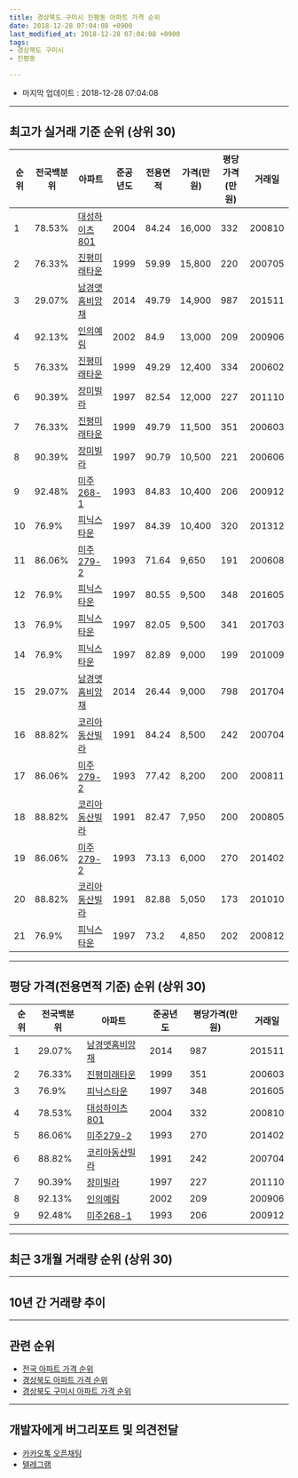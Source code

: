 ```yaml
---
title: 경상북도 구미시 진평동 아파트 가격 순위
date: 2018-12-28 07:04:08 +0900
last_modified_at: 2018-12-28 07:04:08 +0900
tags:
- 경상북도 구미시
- 진평동

---
```


* 마지막 업데이트 : 2018-12-28 07:04:08

---

## 최고가 실거래 기준 순위 (상위 30)


|순위|전국백분위|아파트|준공년도|전용면적|가격(만원)|평당가격(만원)|거래일|
|---|---|---|---|---|---|---|---|
|1|78.53%|[대성하이츠801](https://search.naver.com/search.naver?query=%EA%B2%BD%EC%83%81%EB%B6%81%EB%8F%84+%EA%B5%AC%EB%AF%B8%EC%8B%9C+%EC%A7%84%ED%8F%89%EB%8F%99+%EB%8C%80%EC%84%B1%ED%95%98%EC%9D%B4%EC%B8%A0801)|2004|84.24|16,000|332|200810|
|2|76.33%|[진평미래타운](https://search.naver.com/search.naver?query=%EA%B2%BD%EC%83%81%EB%B6%81%EB%8F%84+%EA%B5%AC%EB%AF%B8%EC%8B%9C+%EC%A7%84%ED%8F%89%EB%8F%99+%EC%A7%84%ED%8F%89%EB%AF%B8%EB%9E%98%ED%83%80%EC%9A%B4)|1999|59.99|15,800|220|200705|
|3|29.07%|[남경앳홈비앙채](https://search.naver.com/search.naver?query=%EA%B2%BD%EC%83%81%EB%B6%81%EB%8F%84+%EA%B5%AC%EB%AF%B8%EC%8B%9C+%EC%A7%84%ED%8F%89%EB%8F%99+%EB%82%A8%EA%B2%BD%EC%95%B3%ED%99%88%EB%B9%84%EC%95%99%EC%B1%84)|2014|49.79|14,900|987|201511|
|4|92.13%|[인의예림](https://search.naver.com/search.naver?query=%EA%B2%BD%EC%83%81%EB%B6%81%EB%8F%84+%EA%B5%AC%EB%AF%B8%EC%8B%9C+%EC%A7%84%ED%8F%89%EB%8F%99+%EC%9D%B8%EC%9D%98%EC%98%88%EB%A6%BC)|2002|84.9|13,000|209|200906|
|5|76.33%|[진평미래타운](https://search.naver.com/search.naver?query=%EA%B2%BD%EC%83%81%EB%B6%81%EB%8F%84+%EA%B5%AC%EB%AF%B8%EC%8B%9C+%EC%A7%84%ED%8F%89%EB%8F%99+%EC%A7%84%ED%8F%89%EB%AF%B8%EB%9E%98%ED%83%80%EC%9A%B4)|1999|49.29|12,400|334|200602|
|6|90.39%|[장미빌라](https://search.naver.com/search.naver?query=%EA%B2%BD%EC%83%81%EB%B6%81%EB%8F%84+%EA%B5%AC%EB%AF%B8%EC%8B%9C+%EC%A7%84%ED%8F%89%EB%8F%99+%EC%9E%A5%EB%AF%B8%EB%B9%8C%EB%9D%BC)|1997|82.54|12,000|227|201110|
|7|76.33%|[진평미래타운](https://search.naver.com/search.naver?query=%EA%B2%BD%EC%83%81%EB%B6%81%EB%8F%84+%EA%B5%AC%EB%AF%B8%EC%8B%9C+%EC%A7%84%ED%8F%89%EB%8F%99+%EC%A7%84%ED%8F%89%EB%AF%B8%EB%9E%98%ED%83%80%EC%9A%B4)|1999|49.79|11,500|351|200603|
|8|90.39%|[장미빌라](https://search.naver.com/search.naver?query=%EA%B2%BD%EC%83%81%EB%B6%81%EB%8F%84+%EA%B5%AC%EB%AF%B8%EC%8B%9C+%EC%A7%84%ED%8F%89%EB%8F%99+%EC%9E%A5%EB%AF%B8%EB%B9%8C%EB%9D%BC)|1997|90.79|10,500|221|200606|
|9|92.48%|[미주268-1](https://search.naver.com/search.naver?query=%EA%B2%BD%EC%83%81%EB%B6%81%EB%8F%84+%EA%B5%AC%EB%AF%B8%EC%8B%9C+%EC%A7%84%ED%8F%89%EB%8F%99+%EB%AF%B8%EC%A3%BC268-1)|1993|84.83|10,400|206|200912|
|10|76.9%|[피닉스타운](https://search.naver.com/search.naver?query=%EA%B2%BD%EC%83%81%EB%B6%81%EB%8F%84+%EA%B5%AC%EB%AF%B8%EC%8B%9C+%EC%A7%84%ED%8F%89%EB%8F%99+%ED%94%BC%EB%8B%89%EC%8A%A4%ED%83%80%EC%9A%B4)|1997|84.39|10,400|320|201312|
|11|86.06%|[미주279-2](https://search.naver.com/search.naver?query=%EA%B2%BD%EC%83%81%EB%B6%81%EB%8F%84+%EA%B5%AC%EB%AF%B8%EC%8B%9C+%EC%A7%84%ED%8F%89%EB%8F%99+%EB%AF%B8%EC%A3%BC279-2)|1993|71.64|9,650|191|200608|
|12|76.9%|[피닉스타운](https://search.naver.com/search.naver?query=%EA%B2%BD%EC%83%81%EB%B6%81%EB%8F%84+%EA%B5%AC%EB%AF%B8%EC%8B%9C+%EC%A7%84%ED%8F%89%EB%8F%99+%ED%94%BC%EB%8B%89%EC%8A%A4%ED%83%80%EC%9A%B4)|1997|80.55|9,500|348|201605|
|13|76.9%|[피닉스타운](https://search.naver.com/search.naver?query=%EA%B2%BD%EC%83%81%EB%B6%81%EB%8F%84+%EA%B5%AC%EB%AF%B8%EC%8B%9C+%EC%A7%84%ED%8F%89%EB%8F%99+%ED%94%BC%EB%8B%89%EC%8A%A4%ED%83%80%EC%9A%B4)|1997|82.05|9,500|341|201703|
|14|76.9%|[피닉스타운](https://search.naver.com/search.naver?query=%EA%B2%BD%EC%83%81%EB%B6%81%EB%8F%84+%EA%B5%AC%EB%AF%B8%EC%8B%9C+%EC%A7%84%ED%8F%89%EB%8F%99+%ED%94%BC%EB%8B%89%EC%8A%A4%ED%83%80%EC%9A%B4)|1997|82.89|9,000|199|201009|
|15|29.07%|[남경앳홈비앙채](https://search.naver.com/search.naver?query=%EA%B2%BD%EC%83%81%EB%B6%81%EB%8F%84+%EA%B5%AC%EB%AF%B8%EC%8B%9C+%EC%A7%84%ED%8F%89%EB%8F%99+%EB%82%A8%EA%B2%BD%EC%95%B3%ED%99%88%EB%B9%84%EC%95%99%EC%B1%84)|2014|26.44|9,000|798|201704|
|16|88.82%|[코리아동산빌라](https://search.naver.com/search.naver?query=%EA%B2%BD%EC%83%81%EB%B6%81%EB%8F%84+%EA%B5%AC%EB%AF%B8%EC%8B%9C+%EC%A7%84%ED%8F%89%EB%8F%99+%EC%BD%94%EB%A6%AC%EC%95%84%EB%8F%99%EC%82%B0%EB%B9%8C%EB%9D%BC)|1991|84.24|8,500|242|200704|
|17|86.06%|[미주279-2](https://search.naver.com/search.naver?query=%EA%B2%BD%EC%83%81%EB%B6%81%EB%8F%84+%EA%B5%AC%EB%AF%B8%EC%8B%9C+%EC%A7%84%ED%8F%89%EB%8F%99+%EB%AF%B8%EC%A3%BC279-2)|1993|77.42|8,200|200|200811|
|18|88.82%|[코리아동산빌라](https://search.naver.com/search.naver?query=%EA%B2%BD%EC%83%81%EB%B6%81%EB%8F%84+%EA%B5%AC%EB%AF%B8%EC%8B%9C+%EC%A7%84%ED%8F%89%EB%8F%99+%EC%BD%94%EB%A6%AC%EC%95%84%EB%8F%99%EC%82%B0%EB%B9%8C%EB%9D%BC)|1991|82.47|7,950|200|200805|
|19|86.06%|[미주279-2](https://search.naver.com/search.naver?query=%EA%B2%BD%EC%83%81%EB%B6%81%EB%8F%84+%EA%B5%AC%EB%AF%B8%EC%8B%9C+%EC%A7%84%ED%8F%89%EB%8F%99+%EB%AF%B8%EC%A3%BC279-2)|1993|73.13|6,000|270|201402|
|20|88.82%|[코리아동산빌라](https://search.naver.com/search.naver?query=%EA%B2%BD%EC%83%81%EB%B6%81%EB%8F%84+%EA%B5%AC%EB%AF%B8%EC%8B%9C+%EC%A7%84%ED%8F%89%EB%8F%99+%EC%BD%94%EB%A6%AC%EC%95%84%EB%8F%99%EC%82%B0%EB%B9%8C%EB%9D%BC)|1991|82.88|5,050|173|201010|
|21|76.9%|[피닉스타운](https://search.naver.com/search.naver?query=%EA%B2%BD%EC%83%81%EB%B6%81%EB%8F%84+%EA%B5%AC%EB%AF%B8%EC%8B%9C+%EC%A7%84%ED%8F%89%EB%8F%99+%ED%94%BC%EB%8B%89%EC%8A%A4%ED%83%80%EC%9A%B4)|1997|73.2|4,850|202|200812|


---

## 평당 가격(전용면적 기준) 순위 (상위 30)


|순위|전국백분위|아파트|준공년도|평당가격(만원)|거래일|
|---|---|---|---|---|---|
|1|29.07%|[남경앳홈비앙채](https://search.naver.com/search.naver?query=%EA%B2%BD%EC%83%81%EB%B6%81%EB%8F%84+%EA%B5%AC%EB%AF%B8%EC%8B%9C+%EC%A7%84%ED%8F%89%EB%8F%99+%EB%82%A8%EA%B2%BD%EC%95%B3%ED%99%88%EB%B9%84%EC%95%99%EC%B1%84)|2014|987|201511|
|2|76.33%|[진평미래타운](https://search.naver.com/search.naver?query=%EA%B2%BD%EC%83%81%EB%B6%81%EB%8F%84+%EA%B5%AC%EB%AF%B8%EC%8B%9C+%EC%A7%84%ED%8F%89%EB%8F%99+%EC%A7%84%ED%8F%89%EB%AF%B8%EB%9E%98%ED%83%80%EC%9A%B4)|1999|351|200603|
|3|76.9%|[피닉스타운](https://search.naver.com/search.naver?query=%EA%B2%BD%EC%83%81%EB%B6%81%EB%8F%84+%EA%B5%AC%EB%AF%B8%EC%8B%9C+%EC%A7%84%ED%8F%89%EB%8F%99+%ED%94%BC%EB%8B%89%EC%8A%A4%ED%83%80%EC%9A%B4)|1997|348|201605|
|4|78.53%|[대성하이츠801](https://search.naver.com/search.naver?query=%EA%B2%BD%EC%83%81%EB%B6%81%EB%8F%84+%EA%B5%AC%EB%AF%B8%EC%8B%9C+%EC%A7%84%ED%8F%89%EB%8F%99+%EB%8C%80%EC%84%B1%ED%95%98%EC%9D%B4%EC%B8%A0801)|2004|332|200810|
|5|86.06%|[미주279-2](https://search.naver.com/search.naver?query=%EA%B2%BD%EC%83%81%EB%B6%81%EB%8F%84+%EA%B5%AC%EB%AF%B8%EC%8B%9C+%EC%A7%84%ED%8F%89%EB%8F%99+%EB%AF%B8%EC%A3%BC279-2)|1993|270|201402|
|6|88.82%|[코리아동산빌라](https://search.naver.com/search.naver?query=%EA%B2%BD%EC%83%81%EB%B6%81%EB%8F%84+%EA%B5%AC%EB%AF%B8%EC%8B%9C+%EC%A7%84%ED%8F%89%EB%8F%99+%EC%BD%94%EB%A6%AC%EC%95%84%EB%8F%99%EC%82%B0%EB%B9%8C%EB%9D%BC)|1991|242|200704|
|7|90.39%|[장미빌라](https://search.naver.com/search.naver?query=%EA%B2%BD%EC%83%81%EB%B6%81%EB%8F%84+%EA%B5%AC%EB%AF%B8%EC%8B%9C+%EC%A7%84%ED%8F%89%EB%8F%99+%EC%9E%A5%EB%AF%B8%EB%B9%8C%EB%9D%BC)|1997|227|201110|
|8|92.13%|[인의예림](https://search.naver.com/search.naver?query=%EA%B2%BD%EC%83%81%EB%B6%81%EB%8F%84+%EA%B5%AC%EB%AF%B8%EC%8B%9C+%EC%A7%84%ED%8F%89%EB%8F%99+%EC%9D%B8%EC%9D%98%EC%98%88%EB%A6%BC)|2002|209|200906|
|9|92.48%|[미주268-1](https://search.naver.com/search.naver?query=%EA%B2%BD%EC%83%81%EB%B6%81%EB%8F%84+%EA%B5%AC%EB%AF%B8%EC%8B%9C+%EC%A7%84%ED%8F%89%EB%8F%99+%EB%AF%B8%EC%A3%BC268-1)|1993|206|200912|


---

## 최근 3개월 거래량 순위 (상위 30)


<div style="width:100%;">
    <canvas id="deal_count_ranking" height="250"></canvas>
</div>


<script>
new Chart(document.getElementById("deal_count_ranking"), {
    type: 'horizontalBar',
    data: {
        labels: ['진평미래타운'],
        datasets: [{
            label: '실거래 수',
            data: [9],
            borderColor: "rgba(255, 0, 128, 1)",
            backgroundColor: "rgba(255, 0, 128, 0.5)",
            fill: false,
        }]
    },
    options: {
        responsive: true,
        title: {
            display: true,
            text: '최근 3개월 거래량 순위'
        },
        tooltips: {
            mode: 'index',
            intersect: false,
            callbacks: {
                title: function(tooltipItems, data) {
                    return "실거래 수:";
                },
                label: function(tooltipItem, data) {
                    return data.labels[tooltipItem.index] + ": " + tooltipItem.xLabel;
                }
            }
        },
        hover: {
            mode: 'nearest',
            intersect: true
        },
        scales: {
            xAxes: [{
                display: true,
                scaleLabel: {
                    display: true,
                    labelString: '실거래 수'
                },
                ticks: {
                    suggestedMin: 0,
                }
            }],
            yAxes: [{
                display: true,
                ticks: {
                    autoSkip: false,
                    callback: function(value, index, values) {
                        if (value.length > 15)
                            return value.substr(0, 13) + "...";
                        else
                            return value;
                    }
                },
                scaleLabel: {
                    display: false,
                }
            }]
        }
    }
});

</script>


---

## 10년 간 거래량 추이


<div style="width:100%;">
    <canvas id="deal_progress" height="250"></canvas>
</div>

<script>
new Chart(document.getElementById("deal_progress"), {
    type: 'line',
    data: {
        labels: ['200812','200901','200902','200903','200904','200905','200906','200907','200908','200909','200910','200911','200912','201001','201002','201003','201004','201005','201006','201007','201008','201009','201010','201011','201012','201101','201102','201103','201104','201105','201106','201107','201108','201109','201110','201111','201112','201201','201202','201203','201204','201205','201206','201207','201208','201209','201210','201211','201212','201301','201302','201303','201304','201305','201306','201307','201308','201309','201310','201311','201312','201401','201402','201403','201404','201405','201406','201407','201408','201409','201410','201411','201412','201501','201502','201503','201504','201505','201506','201507','201508','201509','201510','201511','201512','201601','201602','201603','201604','201605','201606','201607','201608','201609','201610','201611','201612','201701','201702','201703','201704','201705','201706','201707','201708','201709','201710','201711','201712','201801','201802','201803','201804','201805','201806','201807','201808','201809','201810','201811','201812'],
        datasets: [{
            label: '실거래 수',
            pointRadius: 1,
            data: [7, 4, 5, 2, 3, 6, 7, 4, 4, 4, 3, 8, 8, 2, 8, 4, 4, 6, 5, 18, 8, 8, 15, 7, 10, 18, 21, 28, 16, 10, 11, 10, 8, 10, 11, 11, 8, 7, 8, 11, 10, 5, 10, 2, 7, 6, 11, 10, 11, 10, 18, 12, 12, 9, 12, 8, 7, 5, 13, 5, 5, 6, 14, 21, 8, 7, 4, 9, 9, 13, 6, 8, 6, 8, 4, 7, 5, 4, 3, 5, 3, 10, 6, 4, 2, 2, 7, 1, 2, 4, 2, 5, 2, 2, 8, 21, 24, 13, 15, 9, 8, 4, 7, 4, 7, 3, 7, 6, 9, 12, 7, 3, 8, 4, 17, 6, 8, 6, 5, 4, 0],
            borderColor: "rgba(255, 201, 14, 1)",
            backgroundColor: "rgba(255, 201, 14, 0.5)",
            fill: true,
        }]
    },
    options: {
        responsive: true,
        title: {
            display: true,
            text: '10년간 거래량 추이'
        },
        tooltips: {
            mode: 'index',
            intersect: false,
        },
        hover: {
            mode: 'nearest',
            intersect: true
        },
        scales: {
            xAxes: [{
                display: true,
                scaleLabel: {
                    display: true,
                    labelString: '년/월'
                }
            }],
            yAxes: [{
                display: true,
                ticks: {
                    suggestedMin: 0,
                },
                scaleLabel: {
                    display: true,
                    labelString: '실거래 수'
                }
            }]
        }
    }
});

</script>


---

## 관련 순위

- [전국 아파트 가격 순위](https://inasie.github.io/apt-ranking/전국)
- [경상북도 아파트 가격 순위](https://inasie.github.io/apt-ranking/경상북도)
- [경상북도 구미시 아파트 가격 순위](https://inasie.github.io/apt-ranking/경상북도-구미시)


---

## 개발자에게 버그리포트 및 의견전달

- [카카오톡 오픈채팅](https://open.kakao.com/o/gLJUAP4)
- [텔레그램](https://t.me/inasie)

